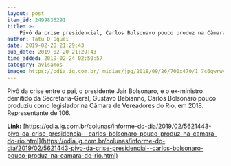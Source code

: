 ```yaml
---
layout: post
item_id: 2499835291
title: >-
    Pivô da crise presidencial, Carlos Bolsonaro pouco produz na Câmara do Rio
author: Tatu D'Oquei
date: 2019-02-20 21:29:43
pub_date: 2019-02-20 21:29:43
time_added: 2019-02-24 02:50:57
category: avisamos
image: https://odia.ig.com.br/_midias/jpg/2018/09/26/700x470/1_7c6qwrwy_400x400-8119180.jpg
---
```


Pivô da crise entre o pai, o presidente Jair Bolsonaro, e o ex-ministro demitido da Secretaria-Geral, Gustavo Bebianno, Carlos Bolsonaro pouco produziu como legislador na Câmara de Vereadores do Rio, em 2018. Representante de 106.

**Link:** [https://odia.ig.com.br/colunas/informe-do-dia/2019/02/5621443-pivo-da-crise-presidencial--carlos-bolsonaro-pouco-produz-na-camara-do-rio.html](https://odia.ig.com.br/colunas/informe-do-dia/2019/02/5621443-pivo-da-crise-presidencial--carlos-bolsonaro-pouco-produz-na-camara-do-rio.html)

